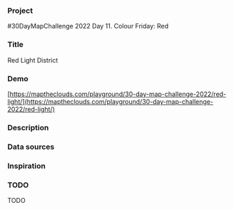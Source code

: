 ### Project

#30DayMapChallenge 2022 Day 11. Colour Friday: Red

### Title

Red Light District

### Demo

[https://maptheclouds.com/playground/30-day-map-challenge-2022/red-light/](https://maptheclouds.com/playground/30-day-map-challenge-2022/red-light/)

### Description

### Data sources

### Inspiration

### TODO

TODO
